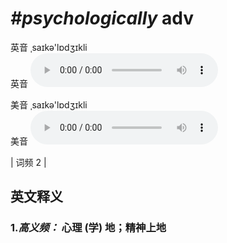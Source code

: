 # ***\#psychologically*** adv
英音 ˌsaɪkə'lɒdʒɪkli  
英音
<audio src="./media/psychologically-B.aac" controls="controls"></audio>

美音 ˌsaɪkə'lɒdʒɪkli  
美音
<audio src="./media/psychologically.aac" controls="controls"></audio>



| 词频 2 |  

英文释义
---
### 1.*高义频：* **心理 (学) 地；精神上地**  


